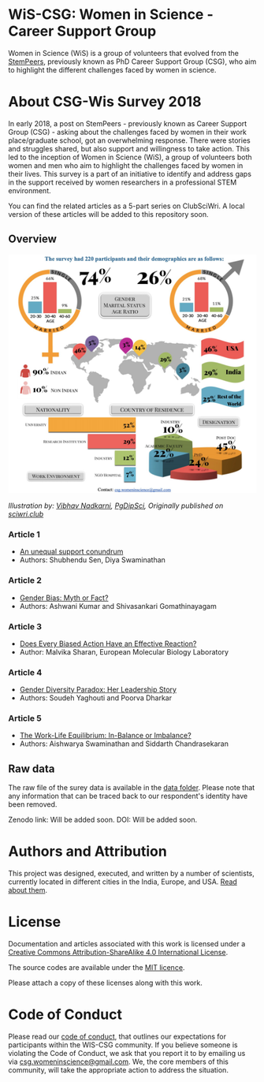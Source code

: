 # WiS-CSG: Women in Science - Career Support Group

Women in Science (WiS) is a group of volunteers that evolved from the [StemPeers](http://www.stempeers.org/), previously known as PhD Career Support Group (CSG), who aim to highlight the different challenges faced by women in science. 

# About CSG-Wis Survey 2018

In early 2018, a post on StemPeers - previously known as Career Support Group (CSG) - asking about the challenges faced by women in their work place/graduate school, got an overwhelming response. There were stories and struggles shared, but also support and willingness to take action. This led to the inception of Women in Science (WiS), a group of volunteers both women and men who aim to highlight the challenges faced by women in their lives. This survey is a part of an initiative to identify and address gaps in the support received by women researchers in a professional STEM environment. 

You can find the related articles as a 5-part series on ClubSciWri. A local version of these articles will be added to this repository soon.

## Overview

![](https://github.com/csgsciencesurvey/WISCSG2018/blob/master/images/overview.jpeg?raw=true)

*Illustration by: [Vibhav Nadkarni](https://www.linkedin.com/in/vibhavnadkarni/), [PgDipSci](https://www.linkedin.com/in/vibhavnadkarni/), Originally published on [sciwri.club](https://www.sciwri.club/?s=CGS-WiS_Team)*

### Article 1

- [An unequal support conundrum](https://www.sciwri.club/wp-content/uploads/2019/03/CGS-WiS_Team1_20190308-2.pdf)
- Authors: Shubhendu Sen, Diya Swaminathan

### Article 2

- [Gender Bias: Myth or Fact?](https://www.sciwri.club/wp-content/uploads/2019/03/CGS-WiS_Team2_20190318-Final.pdf)
- Authors: Ashwani Kumar and Shivasankari Gomathinayagam

### Article 3

- [Does Every Biased Action Have an Effective Reaction?](https://www.sciwri.club/wp-content/uploads/2019/03/CGS-WiS_Team3_20190325.pdf)
- Author: Malvika Sharan, European Molecular Biology Laboratory

### Article 4

- [Gender Diversity Paradox: Her Leadership Story](https://www.sciwri.club/wp-content/uploads/2019/04/CGS-WiS_Team4_20190409.pdf)
- Authors: Soudeh Yaghouti and Poorva Dharkar

### Article 5

- [The Work-Life Equilibrium: In-Balance or Imbalance?](https://www.sciwri.club/wp-content/uploads/2019/04/CGS-WiS_Team5_20190422.pdf)
- Authors: Aishwarya Swaminathan and Siddarth Chandrasekaran

## Raw data

The raw file of the surey data is available in the [data folder](./data). Please note that any information that can be traced back to our respondent's identity have been removed.

Zenodo link: Will be added soon.
DOI: Will be added soon.

# Authors and Attribution

This project was designed, executed, and written by a number of scientists, currently located in different cities in the India, Europe, and USA. [Read about them](./authors_contributors.md).

# License

Documentation and articles associated with this work is licensed under a
[Creative Commons Attribution-ShareAlike 4.0 International License](./CC-BY-SA-4.0).

The source codes are available under the [MIT licence](./code/LICENSE).

Please attach a copy of these licenses along with this
work. 

# Code of Conduct

Please read our [code of conduct](./code-of-conduct.md), that outlines our expectations for participants within the WIS-CSG community. If you believe someone is violating the Code of Conduct, we ask that you report it to by emailing us via [csg.womeninscience@gmail.com](mailto:csg.womeninscience@gmail.com). We, the core members of this community, will take the appropriate action to address the situation.


